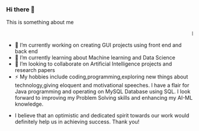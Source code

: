 ### Hi there 👋
<!DOCTYPE html>
<html>

   <head>
      <title>Welcome to my page</title>
   </head>
	
   <body>
  <p style="color:blue:">This is something about me</p>
      <marquee>It is innovation and inquisitiveness that makes it intriguing!</marquee>
   </body>
	
</html>

- 🔭 I’m currently working on creating GUI projects using front end and back end
- 🌱 I’m currently learning about Machine learning and Data Science
- 👯 I’m looking to collaborate on Artificial Intelligence projects and research papers
- ⚡ My hobbies include coding,programming,exploring new things about technology,giving eloquent and motivational speeches.
I have a flair for Java programming and operating on MySQL Database using SQL. I look forward to improving my Problem Solving skills and enhancing my AI-ML knowledge.
* I believe that an optimistic and dedicated spirit towards our work would definitely help us in achieving success. 
Thank you!
